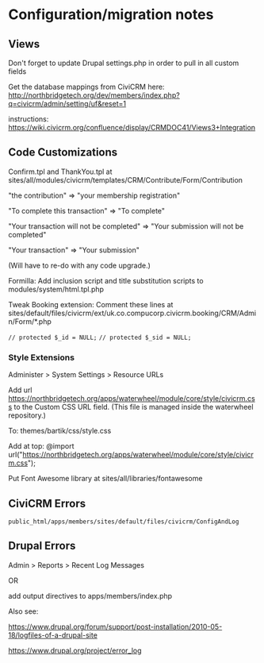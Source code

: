 # Configuration/migration notes

## Views
Don't forget to update Drupal settings.php in order to pull in all custom fields

Get the database mappings from CiviCRM here: http://northbridgetech.org/dev/members/index.php?q=civicrm/admin/setting/uf&reset=1

instructions: https://wiki.civicrm.org/confluence/display/CRMDOC41/Views3+Integration

## Code Customizations
Confirm.tpl and ThankYou.tpl at  
sites/all/modules/civicrm/templates/CRM/Contribute/Form/Contribution

"the contribution" => "your membership registration"

"To complete this transaction" => "To complete"

"Your transaction will not be completed" => "Your submission will not be completed"

"Your transaction" => "Your submission"

(Will have to re-do with any code upgrade.)

Formilla: Add inclusion script and title substitution scripts to modules/system/html.tpl.php

Tweak Booking extension: Comment these lines at sites/default/files/civicrm/ext/uk.co.compucorp.civicrm.booking/CRM/Admin/Form/*.php 

`// protected $_id = NULL;`
`// protected $_sid = NULL;`


### Style Extensions

Administer > System Settings > Resource URLs

Add url https://northbridgetech.org/apps/waterwheel/module/core/style/civicrm.css to the Custom CSS URL field. (This file is managed inside the waterwheel repository.)

To: themes/bartik/css/style.css

Add at top: @import url("https://northbridgetech.org/apps/waterwheel/module/core/style/civicrm.css");

Put Font Awesome library at sites/all/libraries/fontawesome

## CiviCRM Errors

`public_html/apps/members/sites/default/files/civicrm/ConfigAndLog`

## Drupal Errors

Admin > Reports > Recent Log Messages

OR

add output directives to apps/members/index.php

Also see:

https://www.drupal.org/forum/support/post-installation/2010-05-18/logfiles-of-a-drupal-site

https://www.drupal.org/project/error_log

